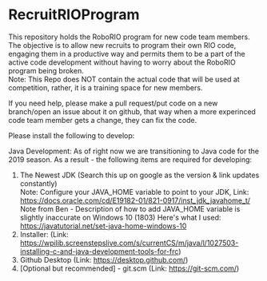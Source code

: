 # RecruitRIOProgram

This repository holds the RoboRIO program for new code team members. The objective is to allow new recruits to program their own RIO code, engaging them in a productive way and permits them to be a part of the active code development without having to worry about the RoboRIO program being broken. <br />
Note: This Repo does NOT contain the actual code that will be used at competition, rather, it is a training space for new members.

If you need help, please make a pull request/put code on a new branch/open an issue about it on github, that way when a more experinced code team member gets a change, they can fix the code.


Please install the following to develop:

Java Development:
As of right now we are transitioning to Java code for the 2019 season. As a result - the following items are required for developing:<br />
1. The Newest JDK (Search this up on google as the version & link updates constantly)<br />
Note: Configure your JAVA_HOME variable to point to your JDK, Link: https://docs.oracle.com/cd/E19182-01/821-0917/inst_jdk_javahome_t/<br/>
Note from Ben - Description of how to add JAVA_HOME variable is slightly inaccurate on Windows 10 (1803)
Here's what I used: https://javatutorial.net/set-java-home-windows-10
2. Installer: (Link: https://wpilib.screenstepslive.com/s/currentCS/m/java/l/1027503-installing-c-and-java-development-tools-for-frc)<br />
3. Github Desktop (Link: https://desktop.github.com/)
4. [Optional but recommended] - git.scm (Link: https://git-scm.com/)
